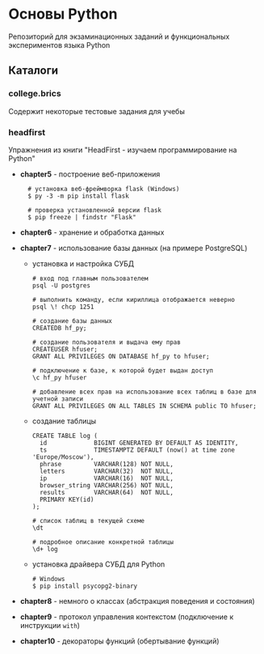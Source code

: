 # Основы Python

Репозиторий для экзаминационных заданий и функциональных экспериментов языка Python

## Каталоги

### college.brics

Содержит некоторые тестовые задания для учебы

### headfirst

Упражнения из книги "HeadFirst - изучаем программирование на Python"

- **chapter5** - построение веб-приложения

  ```shell
    # установка веб-фреймворка flask (Windows)
    $ py -3 -m pip install flask
    
    # проверка установленной версии flask
    $ pip freeze | findstr "Flask"
  ```
  

- **chapter6** - хранение и обработка данных


- **chapter7** - использование базы данных (на примере PostgreSQL)
  - установка и настройка СУБД
    ```shell
    # вход под главным пользователем
    psql -U postgres
    
    # выполнить команду, если кириллица отображается неверно
    psql \! chcp 1251
    
    # создание базы данных
    CREATEDB hf_py;
    
    # создание пользователя и выдача ему прав
    CREATEUSER hfuser;
    GRANT ALL PRIVILEGES ON DATABASE hf_py to hfuser;
    
    # подключение к базе, к которой будет выдан доступ
    \c hf_py hfuser
    
    # добавление всех прав на использование всех таблиц в базе для учетной записи
    GRANT ALL PRIVILEGES ON ALL TABLES IN SCHEMA public TO hfuser;
    ```
  - создание таблицы
    ```shell
    CREATE TABLE log (
      id             BIGINT GENERATED BY DEFAULT AS IDENTITY,
      ts             TIMESTAMPTZ DEFAULT (now() at time zone 'Europe/Moscow'),
      phrase         VARCHAR(128) NOT NULL,
      letters        VARCHAR(32)  NOT NULL,
      ip             VARCHAR(16)  NOT NULL,
      browser_string VARCHAR(256) NOT NULL,
      results        VARCHAR(64)  NOT NULL,
      PRIMARY KEY(id)
    );
    
    # список таблиц в текущей схеме
    \dt
    
    # подробное описание конкретной таблицы
    \d+ log
    ```
  - установка драйвера СУБД для Python
    ```shell
    # Windows
    $ pip install psycopg2-binary
    ```

- **chapter8** - немного о классах (абстракция поведения и состояния)


- **chapter9** - протокол управления контекстом (подключение к инструкции `with`)


- **chapter10** - декораторы функций (обертывание функций)
